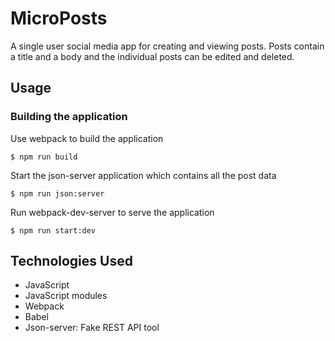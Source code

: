 # MicroPosts

A single user social media app for creating and viewing posts. Posts contain a title and a body and the individual posts can be edited and deleted.

## Usage

### Building the application

Use webpack to build the application

```
$ npm run build
```

Start the json-server application which contains all the post data

```
$ npm run json:server
```

Run webpack-dev-server to serve the application

```
$ npm run start:dev
```

## Technologies Used

- JavaScript
- JavaScript modules
- Webpack
- Babel
- Json-server: Fake REST API tool
